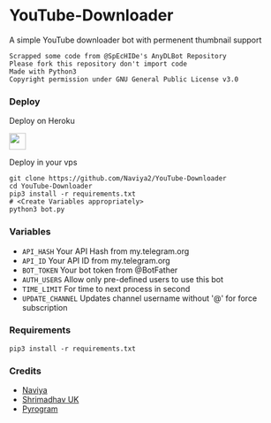 #  YouTube-Downloader

A simple YouTube downloader bot with permenent thumbnail support

```
Scrapped some code from @SpEcHIDe's AnyDLBot Repository
Please fork this repository don't import code
Made with Python3
Copyright permission under GNU General Public License v3.0

```

### Deploy 

Deploy on Heroku
<p align="left">
  <a href="https://heroku.com/deploy?template=https://github.com/Naviya2/LeoYouTubeDownloader">
     <img height="30px" src="https://img.shields.io/badge/Deploy%20To%20Heroku-blueviolet?style=for-the-badge&logo=heroku">
  </a>
</p>

Deploy in your vps
```
git clone https://github.com/Naviya2/YouTube-Downloader
cd YouTube-Downloader
pip3 install -r requirements.txt
# <Create Variables appropriately>
python3 bot.py
```

### Variables

* `API_HASH` Your API Hash from my.telegram.org
* `API_ID` Your API ID from my.telegram.org
* `BOT_TOKEN` Your bot token from @BotFather
* `AUTH_USERS` Allow only pre-defined users to use this bot 
* `TIME_LIMIT` For time to next process in second 
* `UPDATE_CHANNEL` Updates channel username without '@' for force subscription

### Requirements

`pip3 install -r requirements.txt`


### Credits

* [Naviya](https://github.com/Naviya2)
* [Shrimadhav UK](https://github.com/SpEcHIDe)
* [Pyrogram](https://github.com/pyrogram/pyrogram)
